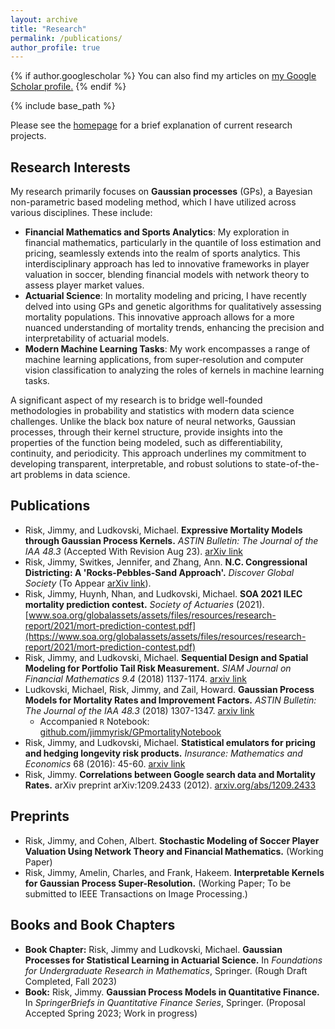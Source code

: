 ```yaml
---
layout: archive
title: "Research"
permalink: /publications/
author_profile: true
---
```


{% if author.googlescholar %}
  You can also find my articles on <u><a href="{{author.googlescholar}}">my Google Scholar profile</a>.</u>
{% endif %}

{% include base_path %}

Please see the [homepage](https://jimmyrisk.github.io/) for a brief explanation of current research projects.

## Research Interests

My research primarily focuses on **Gaussian processes** (GPs), a Bayesian non-parametric based modeling method, which I have utilized across various disciplines. These include:

* **Financial Mathematics and Sports Analytics**: My exploration in financial mathematics, particularly in the quantile of loss estimation and pricing, seamlessly extends into the realm of sports analytics. This interdisciplinary approach has led to innovative frameworks in player valuation in soccer, blending financial models with network theory to assess player market values.
* **Actuarial Science**: In mortality modeling and pricing, I have recently delved into using GPs and genetic algorithms for qualitatively assessing mortality populations. This innovative approach allows for a more nuanced understanding of mortality trends, enhancing the precision and interpretability of actuarial models.
* **Modern Machine Learning Tasks**: My work encompasses a range of machine learning applications, from super-resolution and computer vision classification to analyzing the roles of kernels in machine learning tasks.

A significant aspect of my research is to bridge well-founded methodologies in probability and statistics with modern data science challenges. Unlike the black box nature of neural networks, Gaussian processes, through their kernel structure, provide insights into the properties of the function being modeled, such as differentiability, continuity, and periodicity. This approach underlines my commitment to developing transparent, interpretable, and robust solutions to state-of-the-art problems in data science.


## Publications

* Risk, Jimmy, and Ludkovski, Michael. **Expressive Mortality Models through Gaussian Process Kernels.** *ASTIN Bulletin: The Journal of the IAA 48.3* (Accepted With Revision Aug 23). [arXiv link](https://arxiv.org/abs/2305.01728)
* Risk, Jimmy, Switkes, Jennifer, and Zhang, Ann. **N.C. Congressional Districting: A 'Rocks-Pebbles-Sand Approach'.** *Discover Global Society* (To Appear [arXiv link](https://arxiv.org/abs/2311.11834)).
* Risk, Jimmy, Huynh, Nhan, and Ludkovski, Michael. **SOA 2021 ILEC mortality prediction contest.** *Society of Actuaries* (2021). [www.soa.org/globalassets/assets/files/resources/research-report/2021/mort-prediction-contest.pdf](https://www.soa.org/globalassets/assets/files/resources/research-report/2021/mort-prediction-contest.pdf)
* Risk, Jimmy, and Ludkovski, Michael. **Sequential Design and Spatial Modeling for Portfolio Tail Risk Measurement.** *SIAM Journal on Financial Mathematics 9.4* (2018) 1137-1174. [arxiv link](https://arxiv.org/pdf/1710.05204.pdf)
* Ludkovski, Michael, Risk, Jimmy, and Zail, Howard. **Gaussian Process Models for Mortality Rates and Improvement Factors.** *ASTIN Bulletin: The Journal of the IAA 48.3*  (2018) 1307-1347. [arxiv link](https://arxiv.org/pdf/1608.08291.pdf)
  * Accompanied ``R`` Notebook: [github.com/jimmyrisk/GPmortalityNotebook](https://github.com/jimmyrisk/GPmortalityNotebook)
* Risk, Jimmy, and Ludkovski, Michael. **Statistical emulators for pricing and hedging longevity risk products.** *Insurance: Mathematics and Economics* 68 (2016): 45-60. [arxiv link](https://arxiv.org/pdf/1508.00310.pdf)
* Risk, Jimmy. **Correlations between Google search data and Mortality Rates.** arXiv preprint arXiv:1209.2433 (2012). [arxiv.org/abs/1209.2433](https://arxiv.org/abs/1209.2433)

## Preprints

* Risk, Jimmy, and Cohen, Albert. **Stochastic Modeling of Soccer Player Valuation Using Network Theory and Financial Mathematics.** (Working Paper)
* Risk, Jimmy, Amelin, Charles, and Frank, Hakeem. **Interpretable Kernels for Gaussian Process Super-Resolution.** (Working Paper; To be submitted to IEEE Transactions on Image Processing.)

## Books and Book Chapters

* **Book Chapter:** Risk, Jimmy and Ludkovski, Michael. **Gaussian Processes for Statistical Learning in Actuarial Science.** In *Foundations for Undergraduate Research in Mathematics*, Springer. (Rough Draft Completed, Fall 2023)
* **Book:** Risk, Jimmy. **Gaussian Process Models in Quantitative Finance.** In *SpringerBriefs in Quantitative Finance Series*, Springer. (Proposal Accepted Spring 2023; Work in progress)
